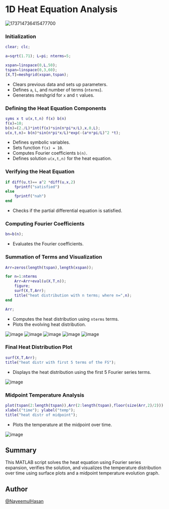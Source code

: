 
# 1D Heat Equation Analysis

![173714736415477700](https://github.com/user-attachments/assets/b8818614-a7b3-4dfd-ac3c-a175d0d6d47e)

### Initialization
```matlab
clear; clc;

a=sqrt(1.71); L=pi; nterms=5;

xspan=linspace(0,L,50);
tspan=linspace(0,3,60);
[X,T]=meshgrid(xspan,tspan);
```
- Clears previous data and sets up parameters.
- Defines `a`, `L`, and number of terms (`nterms`).
- Generates meshgrid for `x` and `t` values.

### Defining the Heat Equation Components
```matlab
syms x t u(x,t,n) f(x) b(n)
f(x)=10;
b(n)=(2./L)*int(f(x)*sin(n*pi*x/L),x,0,L);
u(x,t,n)= b(n)*sin(n*pi*x/L)*exp(-(a*n*pi/L)^2 *t);
```
- Defines symbolic variables.
- Sets function `f(x) = 10`.
- Computes Fourier coefficients `b(n)`.
- Defines solution `u(x,t,n)` for the heat equation.

### Verifying the Heat Equation
```matlab
if diff(u,t)== a^2 *diff(u,x,2)
    fprintf("satisfied")
else
    fprintf("nah")
end
```
- Checks if the partial differential equation is satisfied.

### Computing Fourier Coefficients
```matlab
bn=b(n);
```
- Evaluates the Fourier coefficients.

### Summation of Terms and Visualization
```matlab
Arr=zeros(length(tspan),length(xspan));

for n=1:nterms
    Arr=Arr+eval(u(X,T,n));
    figure;
    surf(X,T,Arr);
    title("heat distribution with n terms; where n=",n);
end

Arr;
```
- Computes the heat distribution using `nterms` terms.
- Plots the evolving heat distribution.

![image](https://github.com/user-attachments/assets/d841be42-8100-4d21-8508-b6d4a31bb9b0)
![image](https://github.com/user-attachments/assets/76129198-18e5-4deb-aed6-a437e1f72ac9)
![image](https://github.com/user-attachments/assets/d1561d18-ac7f-42d0-bf77-b05da124a49c)
![image](https://github.com/user-attachments/assets/89dfa57c-8b30-4075-919d-9df0d663beda)
![image](https://github.com/user-attachments/assets/fb4007be-0fab-456f-83c2-e78514ab89ec)




### Final Heat Distribution Plot
```matlab
surf(X,T,Arr);
title("heat distr with first 5 terms of the FS");
```
- Displays the heat distribution using the first 5 Fourier series terms.

![image](https://github.com/user-attachments/assets/17ab289c-accb-4ef9-b8e1-0b1f077f3cf5)


### Midpoint Temperature Analysis
```matlab
plot(tspan(2:length(tspan)),Arr(2:length(tspan),floor(size(Arr,2)/2)));
xlabel("time"); ylabel("temp");
title("heat distr of midpoint");
```
- Plots the temperature at the midpoint over time.

![image](https://github.com/user-attachments/assets/5f69cb4a-3ca4-48f4-93a6-9afe02f29d66)


## Summary
This MATLAB script solves the heat equation using Fourier series expansion, verifies the solution, and visualizes the temperature distribution over time using surface plots and a midpoint temperature evolution graph.



## Author

 [@NayeemulHasan](https://www.github.com/nayeemulhasan0)
